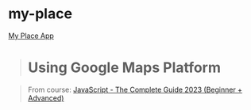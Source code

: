 # my-place

[My Place App](https://my-palce.netlify.app/ "Go Live")

> # Using Google Maps Platform

> From course: [JavaScript - The Complete Guide 2023 (Beginner + Advanced)](https://www.udemy.com/course/javascript-the-complete-guide-2020-beginner-advanced/ "Go Live")
